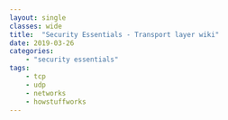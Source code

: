 ```yaml
---
layout: single
classes: wide
title:  "Security Essentials - Transport layer wiki"
date: 2019-03-26
categories:
    - "security essentials"
tags:
    - tcp
    - udp
    - networks
    - howstuffworks
---
```

